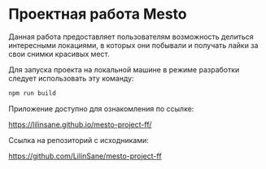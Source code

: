 # Проектная работа Mesto

Данная работа предоставляет пользователям возможность делиться интересными локациями, в которых они побывали и получать лайки за свои снимки красивых мест.

Для запуска проекта на локальной машине в режиме разработки следует использовать эту команду:
```bash
npm run build
```

Приложение доступно для ознакомления по ссылке:

https://lilinsane.github.io/mesto-project-ff/

Ссылка на репозиторий с исходниками:

https://github.com/LilinSane/mesto-project-ff
